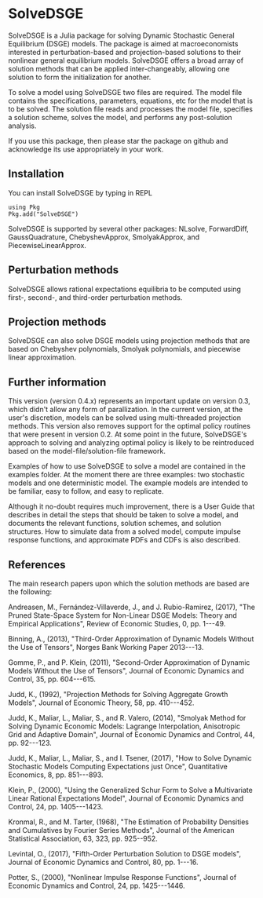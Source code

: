 SolveDSGE
=========

SolveDSGE is a Julia package for solving Dynamic Stochastic General Equilibrium (DSGE) models.  The package is aimed at macroeconomists interested in perturbation-based and projection-based solutions to their nonlinear general equilibrium models.  SolveDSGE offers a broad array of solution methods that can be applied inter-changeably, allowing one solution to form the initialization for another.

To solve a model using SolveDSGE two files are required.  The model file contains the specifications, parameters, equations, etc for the model that is to be solved.  The solution file reads and processes the model file, specifies a solution scheme, solves the model, and performs any post-solution analysis.

If you use this package, then please star the package on github and acknowledge its use appropriately in your work.

Installation
------------

You can install SolveDSGE by typing in REPL

```
using Pkg
Pkg.add("SolveDSGE")
```

SolveDSGE is supported by several other packages: NLsolve, ForwardDiff, GaussQuadrature, ChebyshevApprox, SmolyakApprox, and PiecewiseLinearApprox.

Perturbation methods
--------------------

SolveDSGE allows rational expectations equilibria to be computed using first-, second-, and third-order perturbation methods.

Projection methods
------------------

SolveDSGE can also solve DSGE models using projection methods that are based on Chebyshev polynomials, Smolyak polynomials, and piecewise linear approximation.

Further information
-------------------
This version (version 0.4.x) represents an important update on version 0.3, which didn't allow any form of parallization.  In the current version, at the user's discretion, models can be solved using multi-threaded projection methods.  This version also removes support for the optimal policy routines that were present in version 0.2.  At some point in the future, SolveDSGE's approach to solving and analyzing optimal policy is likely to be reintroduced based on the model-file/solution-file framework.

Examples of how to use SolveDSGE to solve a model are contained in the examples folder.  At the moment there are three examples: two stochastic models and one deterministic model.  The example models are intended to be familiar, easy to follow, and easy to replicate.

Although it no-doubt requires much improvement, there is a User Guide that describes in detail the steps that should be taken to solve a model, and documents the relevant functions, solution schemes, and solution structures.  How to simulate data from a solved model, compute impulse response functions, and approximate PDFs and CDFs is also described.

References
----------

The main research papers upon which the solution methods are based are the following:

Andreasen, M., Fernández-Villaverde, J., and J. Rubio-Ramirez, (2017), "The Pruned State-Space System for Non-Linear DSGE Models: Theory and Empirical Applications", Review of Economic Studies, 0, pp. 1---49.

Binning, A., (2013), "Third-Order Approximation of Dynamic Models Without the Use of Tensors", Norges Bank Working Paper 2013---13.

Gomme, P., and P. Klein, (2011), "Second-Order Approximation of Dynamic Models Without the Use of Tensors", Journal of Economic Dynamics and Control, 35, pp. 604---615.

Judd, K., (1992), "Projection Methods for Solving Aggregate Growth Models", Journal of Economic Theory, 58, pp. 410---452.

Judd, K., Maliar, L., Maliar, S., and R. Valero, (2014), "Smolyak Method for Solving Dynamic Economic Models: Lagrange Interpolation, Anisotropic Grid and Adaptive Domain", Journal of Economic Dynamics and Control, 44, pp. 92---123.

Judd, K., Maliar, L., Maliar, S., and I. Tsener, (2017), "How to Solve Dynamic Stochastic Models Computing Expectations just Once", Quantitative Economics, 8, pp. 851---893.

Klein, P., (2000), "Using the Generalized Schur Form to Solve a Multivariate Linear Rational Expectations Model", Journal of Economic Dynamics and Control, 24, pp. 1405---1423.

Kronmal, R., and M. Tarter, (1968), "The Estimation of Probability Densities and Cumulatives by Fourier Series Methods", Journal of the American Statistical Association, 63, 323, pp. 925--952.

Levintal, O., (2017), "Fifth-Order Perturbation Solution to DSGE models", Journal of Economic Dynamics and Control, 80, pp. 1---16.

Potter, S., (2000), "Nonlinear Impulse Response Functions", Journal of Economic Dynamics and Control, 24, pp. 1425---1446.
